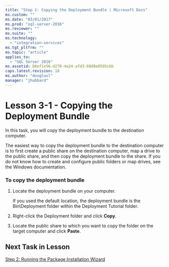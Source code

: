 ```yaml
---
title: "Step 1: Copying the Deployment Bundle | Microsoft Docs"
ms.custom: ""
ms.date: "03/01/2017"
ms.prod: "sql-server-2016"
ms.reviewer: ""
ms.suite: ""
ms.technology: 
  - "integration-services"
ms.tgt_pltfrm: ""
ms.topic: "article"
applies_to: 
  - "SQL Server 2016"
ms.assetid: b6ef1e56-d278-4a24-afd3-68d8e0595cbb
caps.latest.revision: 18
ms.author: "douglasl"
manager: "jhubbard"
---
```

# Lesson 3-1 - Copying the Deployment Bundle
In this task, you will copy the deployment bundle to the destination computer.  
  
The easiest way to copy the deployment bundle to the destination computer is to first create a public share on the destination computer, map a drive to the public share, and then copy the deployment bundle to the share. If you do not know how to create and configure public folders or map drives, see the Windows documentation.  
  
### To copy the deployment bundle  
  
1.  Locate the deployment bundle on your computer.  
  
    If you used the default location, the deployment bundle is the Bin\Deployment folder within the Deployment Tutorial folder.  
  
2.  Right-click the Deployment folder and click **Copy**.  
  
3.  Locate the public share to which you want to copy the folder on the target computer and click **Paste**.  
  
## Next Task in Lesson  
[Step 2: Running the Package Installation Wizard](../Topic/Step%202:%20Running%20the%20Package%20Installation%20Wizard.md)  
  
  
  
